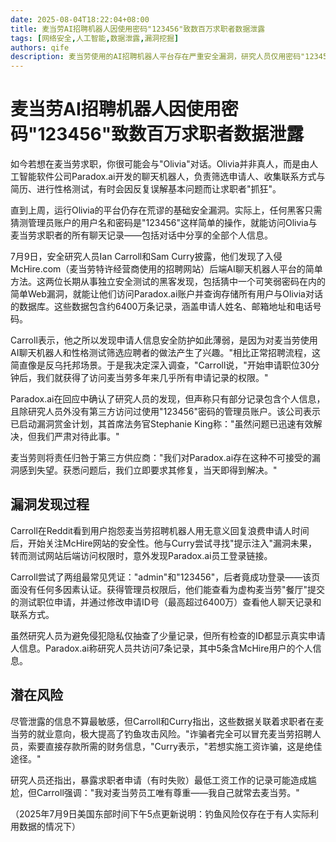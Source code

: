 ```yaml
---
date: 2025-08-04T18:22:04+08:00
title: 麦当劳AI招聘机器人因使用密码"123456"致数百万求职者数据泄露
tags: [网络安全,人工智能,数据泄露,漏洞挖掘]
authors: qife
description: 麦当劳使用的AI招聘机器人平台存在严重安全漏洞，研究人员仅用密码"123456"就获取了6400万条求职者聊天记录，暴露姓名、邮箱、电话等敏感信息，揭示第三方AI服务商Paradox.ai的基础安全缺陷。
---
```


# 麦当劳AI招聘机器人因使用密码"123456"致数百万求职者数据泄露

如今若想在麦当劳求职，你很可能会与"Olivia"对话。Olivia并非真人，而是由人工智能软件公司Paradox.ai开发的聊天机器人，负责筛选申请人、收集联系方式与简历、进行性格测试，有时会因反复误解基本问题而让求职者"抓狂"。

直到上周，运行Olivia的平台仍存在荒谬的基础安全漏洞。实际上，任何黑客只需猜测管理员账户的用户名和密码是"123456"这样简单的操作，就能访问Olivia与麦当劳求职者的所有聊天记录——包括对话中分享的全部个人信息。

7月9日，安全研究人员Ian Carroll和Sam Curry披露，他们发现了入侵McHire.com（麦当劳特许经营商使用的招聘网站）后端AI聊天机器人平台的简单方法。这两位长期从事独立安全测试的黑客发现，包括猜中一个可笑弱密码在内的简单Web漏洞，就能让他们访问Paradox.ai账户并查询存储所有用户与Olivia对话的数据库。这些数据包含约6400万条记录，涵盖申请人姓名、邮箱地址和电话号码。

Carroll表示，他之所以发现申请人信息安全防护如此薄弱，是因为对麦当劳使用AI聊天机器人和性格测试筛选应聘者的做法产生了兴趣。"相比正常招聘流程，这简直像是反乌托邦场景。于是我决定深入调查，"Carroll说，"开始申请职位30分钟后，我们就获得了访问麦当劳多年来几乎所有申请记录的权限。"

Paradox.ai在回应中确认了研究人员的发现，但声称只有部分记录包含个人信息，且除研究人员外没有第三方访问过使用"123456"密码的管理员账户。该公司表示已启动漏洞赏金计划，其首席法务官Stephanie King称："虽然问题已迅速有效解决，但我们严肃对待此事。"

麦当劳则将责任归咎于第三方供应商："我们对Paradox.ai存在这种不可接受的漏洞感到失望。获悉问题后，我们立即要求其修复，当天即得到解决。"

## 漏洞发现过程

Carroll在Reddit看到用户抱怨麦当劳招聘机器人用无意义回复浪费申请人时间后，开始关注McHire网站的安全性。他与Curry尝试寻找"提示注入"漏洞未果，转而测试网站后端访问权限时，意外发现Paradox.ai员工登录链接。

Carroll尝试了两组最常见凭证："admin"和"123456"，后者竟成功登录——该页面没有任何多因素认证。获得管理员权限后，他们能查看为虚构麦当劳"餐厅"提交的测试职位申请，并通过修改申请ID号（最高超过6400万）查看他人聊天记录和联系方式。

虽然研究人员为避免侵犯隐私仅抽查了少量记录，但所有检查的ID都显示真实申请人信息。Paradox.ai称研究人员共访问7条记录，其中5条含McHire用户的个人信息。

## 潜在风险

尽管泄露的信息不算最敏感，但Carroll和Curry指出，这些数据关联着求职者在麦当劳的就业意向，极大提高了钓鱼攻击风险。"诈骗者完全可以冒充麦当劳招聘人员，索要直接存款所需的财务信息，"Curry表示，"若想实施工资诈骗，这是绝佳途径。"

研究人员还指出，暴露求职者申请（有时失败）最低工资工作的记录可能造成尴尬，但Carroll强调："我对麦当劳员工唯有尊重——我自己就常去麦当劳。"

（2025年7月9日美国东部时间下午5点更新说明：钓鱼风险仅存在于有人实际利用数据的情况下）